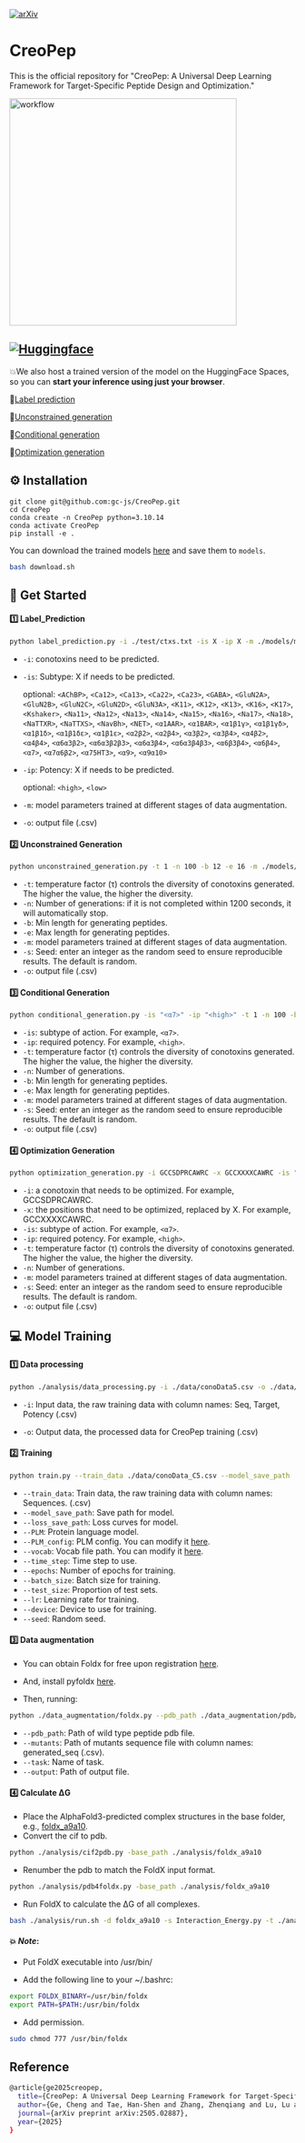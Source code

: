  [![arXiv](https://img.shields.io/badge/arXiv-2505.02887-orange.svg)](https://arxiv.org/abs/2505.02887)  
# CreoPep
This is the official repository for "CreoPep: A Universal Deep Learning Framework for Target-Specific Peptide Design and Optimization."

<img src="https://github.com/gc-js/CreoPep/blob/main/imgs/Fig2.png" alt="workflow" width="400"/>

## [![Huggingface](https://img.shields.io/badge/Hugging%20Face-Spaces-brightgreen)](https://huggingface.co/spaces/oucgc1996/CreoPep)
💥We also host a trained version of the model on the HuggingFace Spaces, so you can **start your inference using just your browser**.

🤗[Label prediction](https://huggingface.co/spaces/oucgc1996/CTXGen_Label_Prediction)

🤗[Unconstrained generation](https://huggingface.co/spaces/oucgc1996/CTXGen_Unconstrained_generation)

🤗[Conditional generation](https://huggingface.co/spaces/oucgc1996/CTXGen_conditional_generation)

🤗[Optimization generation](https://huggingface.co/spaces/oucgc1996/CTXGen_optimization_generation)



## :gear: Installation

```shell
git clone git@github.com:gc-js/CreoPep.git
cd CreoPep
conda create -n CreoPep python=3.10.14
conda activate CreoPep
pip install -e .
```

You can download the trained models [here](https://zenodo.org/records/15192592) and save them to `models`.

```bash
bash download.sh
```

## :rocket: Get Started

#### :one: Label_Prediction

```bash
python label_prediction.py -i ./test/ctxs.txt -is X -ip X -m ./models/model_final.pt -o ./test/output_label_prediction.csv
```

- `-i`: conotoxins need to be predicted.


- `-is`: Subtype: X if needs to be predicted.

    optional: `<AChBP>`, `<Ca12>`, `<Ca13>`, `<Ca22>`, `<Ca23>`, `<GABA>`, `<GluN2A>`, `<GluN2B>`, `<GluN2C>`, `<GluN2D>`,
   `<GluN3A>`, `<K11>`, `<K12>`, `<K13>`, `<K16>`, `<K17>`, `<Kshaker>`, `<Na11>`, `<Na12>`, `<Na13>`, `<Na14>`, `<Na15>`,
   `<Na16>`, `<Na17>`, `<Na18>`, `<NaTTXR>`, `<NaTTXS>`, `<NavBh>`, `<NET>`, `<α1AAR>`, `<α1BAR>`, `<α1β1γ>`, `<α1β1γδ>`,
  `<α1β1δ>`, `<α1β1δε>`, `<α1β1ε>`, `<α2β2>`, `<α2β4>`, `<α3β2>`, `<α3β4>`, `<α4β2>`, `<α4β4>`, `<α6α3β2>`, `<α6α3β2β3>`,
  `<α6α3β4>`, `<α6α3β4β3>`, `<α6β3β4>`, `<α6β4>`, `<α7>`, `<α7α6β2>`, `<α75HT3>`, `<α9>`, `<α9α10>`

- `-ip`: Potency: X if needs to be predicted.

    optional: `<high>`, `<low>`


- `-m`: model parameters trained at different stages of data augmentation.

- `-o`: output file (.csv)

#### :two: Unconstrained Generation

```bash
python unconstrained_generation.py -t 1 -n 100 -b 12 -e 16 -m ./models/model_final.pt -s 666 -o ./test/output_unconstrained_generation.csv
```
- `-t`: temperature factor (τ) controls the diversity of conotoxins generated. The higher the value, the higher the diversity.
- `-n`: Number of generations: if it is not completed within 1200 seconds, it will automatically stop.
- `-b`: Min length for generating peptides.
- `-e`: Max length for generating peptides.
- `-m`: model parameters trained at different stages of data augmentation.
- `-s`: Seed: enter an integer as the random seed to ensure reproducible results. The default is random.
- `-o`: output file (.csv)

#### :three: Conditional Generation

```bash
python conditional_generation.py -is "<α7>" -ip "<high>" -t 1 -n 100 -b 12 -e 16 -m ./models/model_final.pt -s 666 -o ./test/output_conditional_generation.csv
```
- `-is`: subtype of action. For example, `<α7>`.
- `-ip`: required potency. For example, `<high>`.
- `-t`: temperature factor (τ) controls the diversity of conotoxins generated. The higher the value, the higher the diversity.
- `-n`: Number of generations.
- `-b`: Min length for generating peptides.
- `-e`: Max length for generating peptides.
- `-m`: model parameters trained at different stages of data augmentation.
- `-s`: Seed: enter an integer as the random seed to ensure reproducible results. The default is random.
- `-o`: output file (.csv)

#### :four: Optimization Generation

```bash
python optimization_generation.py -i GCCSDPRCAWRC -x GCCXXXXCAWRC -is "<α7>" -ip "<high>" -t 1 -n 100 -m ./models/model_final.pt -s 666 -o ./test/output_optimization_generation.csv
```
- `-i`: a conotoxin that needs to be optimized. For example, GCCSDPRCAWRC.
- `-x`: the positions that need to be optimized, replaced by X. For example, GCCXXXXCAWRC.
- `-is`: subtype of action. For example, `<α7>`.
- `-ip`: required potency. For example, `<high>`.
- `-t`: temperature factor (τ) controls the diversity of conotoxins generated. The higher the value, the higher the diversity.
- `-n`: Number of generations.
- `-m`: model parameters trained at different stages of data augmentation.
- `-s`: Seed: enter an integer as the random seed to ensure reproducible results. The default is random.
- `-o`: output file (.csv)

## :computer: Model Training

#### :one: Data processing

```bash
python ./analysis/data_processing.py -i ./data/conoData5.csv -o ./data/conoData_C5.csv
```
- `-i`: Input data, the raw training data with column names: Seq, Target, Potency (.csv)

- `-o`: Output data, the processed data for CreoPep training (.csv)

#### :two: Training
```bash
python train.py --train_data ./data/conoData_C5.csv --model_save_path ./models/best_model.pt --loss_save_path ./imgs/Loss_curves.png --PLM Rostlab/prot_bert --time_step 27 --epochs 100 --batch_size 128 --test_size 0.1 --lr 5e-5 --vocab ./data/vocab.txt --device cuda:0 --seed 42
```

- `--train_data`: Train data, the raw training data with column names: Sequences. (.csv)
- `--model_save_path`: Save path for model.
- `--loss_save_path`: Loss curves for model.
- `--PLM`: Protein language model.
- `--PLM_config`: PLM config. You can modify it [here](https://github.com/gc-js/CreoPep/blob/main/models/PLM_config.json).
- `--vocab`: Vocab file path. You can modify it [here](https://github.com/gc-js/CreoPep/blob/main/data/vocab.txt).
- `--time_step`: Time step to use.
- `--epochs`: Number of epochs for training.
- `--batch_size`: Batch size for training.
- `--test_size`: Proportion of test sets.
- `--lr`: Learning rate for training.
- `--device`: Device to use for training.
- `--seed`: Random seed.

#### :three: Data augmentation

- You can obtain Foldx for free upon registration [here](https://foldxsuite.crg.eu/).

- And, install pyfoldx [here](https://github.com/leandroradusky/pyfoldx).

- Then, running:

```bash
python ./data_augmentation/foldx.py --pdb_path ./data_augmentation/pdb/a7/a7.pdb --mutants ./data_augmentation/pdb/a7/output_a7.csv --task a7 --output ./data_augmentation/pdb/a7/foldx_a7_out.csv
```

- `--pdb_path`: Path of wild type peptide pdb file.
- `--mutants`: Path of mutants sequence file with column names: generated_seq (.csv).
- `--task`: Name of task.
- `--output`: Path of output file.

#### :four: Calculate ΔG

- Place the AlphaFold3-predicted complex structures in the base folder, e.g., [foldx_a9a10](https://github.com/gc-js/CreoPep/tree/main/analysis/foldx_a9a10).
- Convert the cif to pdb.

```bash
python ./analysis/cif2pdb.py -base_path ./analysis/foldx_a9a10
```

- Renumber the pdb to match the FoldX input format.

```bash
python ./analysis/pdb4foldx.py -base_path ./analysis/foldx_a9a10
```
  
- Run FoldX to calculate the ΔG of all complexes.

```bash
bash ./analysis/run.sh -d foldx_a9a10 -s Interaction_Energy.py -t ./analysis/foldx_a9a10
```

#### 💥 *Note*:

- Put FoldX executable into /usr/bin/

- Add the following line to your ~/.bashrc:
```bash
export FOLDX_BINARY=/usr/bin/foldx
export PATH=$PATH:/usr/bin/foldx
```

- Add permission.
```bash
sudo chmod 777 /usr/bin/foldx
```

## Reference

```bash
@article{ge2025creopep,
  title={CreoPep: A Universal Deep Learning Framework for Target-Specific Peptide Design and Optimization},
  author={Ge, Cheng and Tae, Han-Shen and Zhang, Zhenqiang and Lu, Lu and Huang, Zhijie and Wang, Yilin and Jiang, Tao and Cai, Wenqing and Chang, Shan and Adams, David J and others},
  journal={arXiv preprint arXiv:2505.02887},
  year={2025}
}
```
